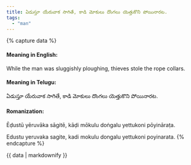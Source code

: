 ```yaml
---
title: ఏడుస్తూ యేరువాక సాగితే, కాడి మోకులు దొంగలు యెత్తుకొని పోయినారట.
tags:
  - "man"
---
```


{% capture data %}
#### Meaning in English:
While the man was sluggishly ploughing, thieves stole the rope collars.

#### Meaning in Telugu:
ఏడుస్తూ యేరువాక సాగితే, కాడి మోకులు దొంగలు యెత్తుకొని పోయినారట.

#### Romanization:
Ēḍustū yēruvāka sāgitē, kāḍi mōkulu doṅgalu yettukoni pōyināraṭa.

Edustu yeruvaka sagite, kadi mokulu dongalu yettukoni poyinarata.
{% endcapture %}

{{ data | markdownify }}

